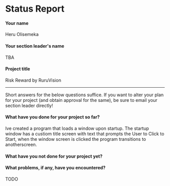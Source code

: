 # Status Report

#### Your name

Heru Olisemeka

#### Your section leader's name

TBA

#### Project title

Risk Reward by RuruVision

***

Short answers for the below questions suffice. If you want to alter your plan for your project (and obtain approval for the same), be sure to email your section leader directly!

#### What have you done for your project so far?

Ive created a program that loads a window upon startup. The startup window has a custiom title screen with text that prompts the User to Click to Start, when the window screen is clicked the program transitions to anotherscreen. 

#### What have you not done for your project yet?



#### What problems, if any, have you encountered?

TODO
